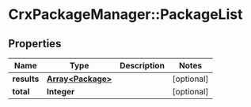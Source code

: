 # CrxPackageManager::PackageList

## Properties
Name | Type | Description | Notes
------------ | ------------- | ------------- | -------------
**results** | [**Array&lt;Package&gt;**](Package.md) |  | [optional] 
**total** | **Integer** |  | [optional] 


